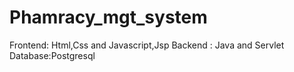 # Phamracy_mgt_system

Frontend: Html,Css and Javascript,Jsp 
Backend : Java and Servlet
Database:Postgresql

 
